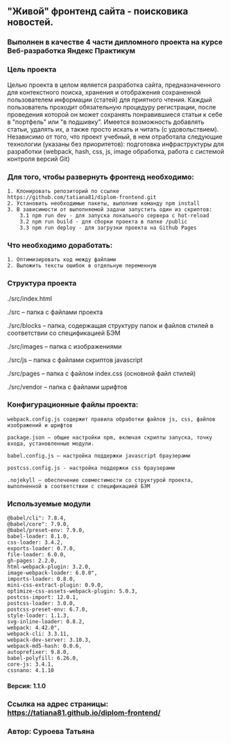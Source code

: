 ## "Живой" фронтенд сайта - поисковика новостей.
### Выполнен в качестве 4 части дипломного проекта на курсе Веб-разработка Яндекс Практикум

### Цель проекта

Целью проекта в целом является разработка сайта, предназначенного для контекстного поиска, хранения и отображения сохраненной пользователем информации (статей) для приятного чтения. Каждый пользователь проходит обязательную процедуру регистрации, после проведения которой он может сохранять понравившиеся статьи к себе в "портфель" или "в подшивку". Имеется возможность добавлять статьи, удалять их, а также просто искать и читать (с удовольствием). Независимо от того, что проект учебный, в нем отработала следующие технологии (указаны без приоритетов): подготовка инфраструктуры для разработки (webpack, hash, css, js, image обработка, работа с системой контроля версий Git) 

### Для того, чтобы развернуть фронтенд необходимо:
    1. Клонировать репозиторий по ссылке https://github.com/tatiana81/diplom-frontend.git
    2. Установить необходимые пакеты, выполнив команду npm install
    3. В зависимости от выполняемой задачи запустить один из скриптов:
        3.1 npm run dev - для запуска локального сервера с hot-reload
        3.2 npm run build - для сборки проекта в папке /public
        3.3 npm run deploy - для загрузки проекта на Github Pages

### Что необходимо доработать: 
    1. Оптимизировать код между файлами
    2. Выложить тексты ошибок в отдельную переменную

### Структура проекта

./src/index.html

./src – папка с файлами проекта

./src/blocks – папка, содержащая структуру папок и файлов стилей в соответствии со спецификацией БЭМ

./src/images – папка с изображениями

./src/js – папка с файлами скриптов javascript

./src/pages – папка с файлом index.css (основной файл стилей)

./src/vendor – папка с файлами шрифтов


### Конфигурационные файлы проекта:

    webpack.config.js содержит правила обработки файлов js, css, файлов изображений и шрифтов

    package.json – общие настройки npm, включая скрипты запуска, точку входа, установленные модули.

    babel.config.js – настройка поддержки javascript браузерами

    postcss.config.js - настройка поддержки css браузерами

    .nojekyll – обеспечение совместимости со структурой проекта, выполненной в соответствии с спецификацией БЭМ

### Используемые модули
    @babel/cli": 7.8.4,
    @babel/core": 7.9.0,
    @babel/preset-env: 7.9.0,
    babel-loader: 8.1.0,
    css-loader: 3.4.2,
    exports-loader: 0.7.0,
    file-loader: 6.0.0,
    gh-pages: 2.2.0,
    html-webpack-plugin: 3.2.0,
    image-webpack-loader: 6.0.0",
    imports-loader: 0.8.0,
    mini-css-extract-plugin: 0.9.0,
    optimize-css-assets-webpack-plugin: 5.0.3,
    postcss-import: 12.0.1,
    postcss-loader: 3.0.0,
    postcss-preset-env: 6.7.0,
    style-loader: 1.1.3,
    svg-inline-loader: 0.8.2,
    webpack: 4.42.0",
    webpack-cli: 3.3.11,
    webpack-dev-server: 3.10.3,
    webpack-md5-hash: 0.0.6,
    autoprefixer: 9.8.0,
    babel-polyfill: 6.26.0,
    core-js: 3.4.1,
    cssnano: 4.1.10
    
#### Версия: 1.1.0

### Ссылка на адрес страницы: https://tatiana81.github.io/diplom-frontend/

### Автор: Суроева Татьяна
